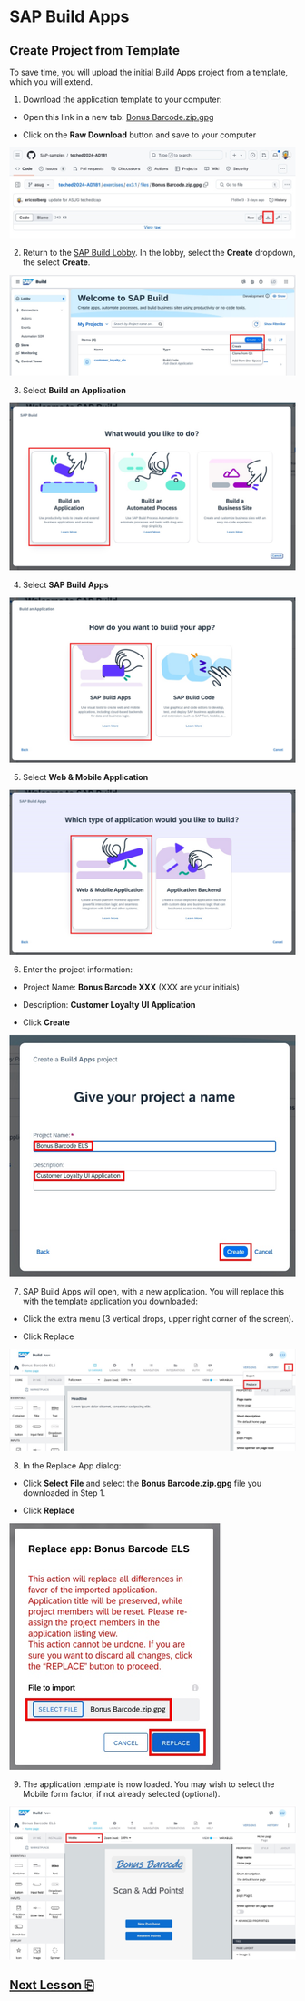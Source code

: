 # SAP Build Apps

## Create Project from Template

To save time, you will upload the initial Build Apps project from a template, which you will extend.

1. Download the application template to your computer:

- Open this link in a new tab: [Bonus Barcode.zip.gpg](files/Bonus%20Barcode.zip.gpg)

- Click on the **Raw Download** button and save to your computer

<img src="images/image1.jpg" />

2. Return to the [SAP Build Lobby](https://lcapteched.eu10.build.cloud.sap/lobby). In the lobby, select the **Create** dropdown, the select **Create**.

<img src="images/image2.jpg" />

3. Select **Build an Application**

<img src="images/image3.jpg" />

4. Select **SAP Build Apps**

<img src="images/image4.jpg" />

5. Select **Web & Mobile Application**

<img src="images/image5.jpg" />

6. Enter the project information:

- Project Name: **Bonus Barcode XXX** (XXX are your initials)

- Description: **Customer Loyalty UI Application**

- Click **Create**

<img src="images/image6.jpg" />

7. SAP Build Apps will open, with a new application. You will replace this with the template application you downloaded:

- Click the extra menu (3 vertical drops, upper right corner of the screen).

- Click Replace

<img src="images/image7.jpg" />

8. In the Replace App dialog:

- Click **Select File** and select the **Bonus Barcode.zip.gpg** file you downloaded in Step 1.

- Click **Replace**

<img src="images/image8.jpg" />

9. The application template is now loaded. You may wish to select the Mobile form factor, if not already selected (optional).

<img src="images/image9.jpg" />

## [Next Lesson ⎘](../ex3.2/)
